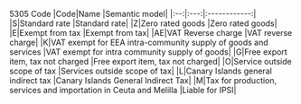 5305 Code
|Code|Name |Semantic model|
|:--:|:---:|:------------:|
|S|Standard rate |Standard rate|
|Z|Zero rated goods |Zero rated goods|
|E|Exempt from tax |Exempt from tax|
|AE|VAT Reverse charge |VAT reverse charge|
|K|VAT exempt for EEA intra-community supply of goods and services |VAT exempt for intra community supply of goods|
|G|Free export item, tax not charged |Free export item, tax not charged|
|O|Service outside scope of tax |Services outside scope of tax|
|L|Canary Islands general indirect tax |Canary Islands General Indirect Tax|
|M|Tax for production, services and importation in Ceuta and Melilla |Liable for IPSI|